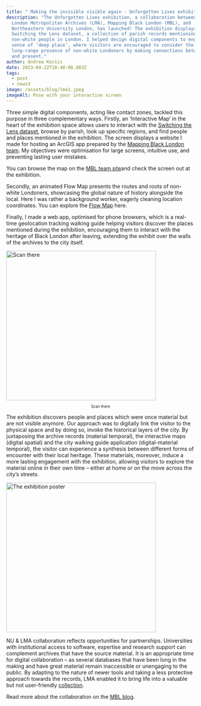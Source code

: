 ```yaml
---
title: " Making the invisible visible again - Unforgotten Lives exhibition at LMA"
description: "The Unforgotten Lives exhibition, a collaboration between the
  London Metropolitan Archives (LMA), Mapping Black London (MBL), and
  Northeastern University London, has launched! The exhibition displays the
  Switching the Lens dataset, a collection of parish records mentioning
  non-white people in London. I helped design digital components to engage a
  sense of ‘deep place’, where visitors are encouraged to consider the
  long-range presence of non-white Londoners by making connections between past
  and present."
author: Andrea Kocsis
date: 2023-04-22T10:48:08.883Z
tags:
  - post
  - news3
image: /assets/blog/lma1.jpeg
imageAlt: Pose with your interactive screen
---
```

Three simple digital components, acting like contact zones, tackled this purpose in three complementary ways. Firstly, an ‘Interactive Map’ in the heart of the exhibition space allows users to interact with the [Switching the Lens dataset](https://www.cityoflondon.gov.uk/things-to-do/history-and-heritage/london-metropolitan-archives/about-lma/switching-the-lens-project), browse by parish, look up specific regions, and find people and places mentioned in the exhibition. The screen displays a website I made for hosting an ArcGIS app prepared by the [Mapping Black London team](https://mappingblacklondon.org/). My objectives were optimisation for large screens, intuitive use, and preventing lasting user mistakes. 

You can browse the map on the [MBL team site](http://mappingblacklondon.org/unforgotten-lives-exhibit/#ularcgis)a﻿nd check the screen out at the exhibition.

Secondly, an animated Flow Map presents the routes and roots of non-white Londoners, showcasing the global nature of history alongside the local. Here I was rather a background worker, eagerly cleaning location coordinates. You can explore the [Flow Map](http://mappingblacklondon.org/unforgotten-lives-exhibit/#ulflowmap) here.

Finally, I made a web app, optimised for phone browsers, which is a real-time geolocation tracking walking guide helping visitors discover the places mentioned during the exhibition, encouraging them to interact with the heritage of Black London after leaving, extending the exhibit over the walls of the archives to the city itself.

<img alt="Scan there" height="400" src="/assets/blog/lma2.jpeg" title="Scan there"/>

<p style="text-align: center;font-size:10px;">S﻿can there</p>

The exhibition discovers people and places which were once material but are not visible anymore. Our approach was to digitally link the visitor to the physical space and by doing so, invoke the historical layers of the city. By juxtaposing the archive records (material temporal), the interactive maps (digital spatial) and the city walking guide application (digital-material temporal), the visitor can experience a synthesis between different forms of encounter with their local heritage. These materials, moreover, induce a more lasting engagement with the exhibition, allowing visitors to explore the material online in their own time – either at home  or on the move across the city’s streets.

<img alt="The exhibition poster" height="400" src="/assets/blog/ul-logo-1.png" title="The exhibition poster"/>

NU & LMA collaboration reflects opportunities for partnerships. Universities with institutional access to software, expertise and research support can complement archives that have the source material. It is an appropriate time for digital collaboration – as several databases that have been long in the making and have great material remain inaccessible or unengaging to the public. By adapting to the nature of newer tools and taking a less protective approach towards the records, LMA enabled it to bring life into a valuable but not user-friendly [collection](https://search.lma.gov.uk/scripts/mwimain.dll?logon&application=UNION_VIEW&language=144&file=[lma]through-the-lens.html&utm_source=col&utm_medium=web&utm_campaign=switching-the-lens). 

Read more about the collaboration on the [MBL blog](https://mappingblacklondon.org/blog/).